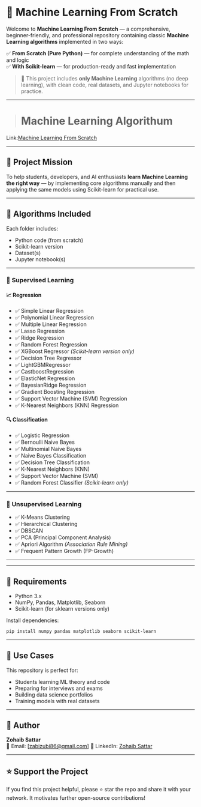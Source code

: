 # 🤖 Machine Learning From Scratch

Welcome to **Machine Learning From Scratch** — a comprehensive, beginner-friendly, and professional repository containing classic **Machine Learning algorithms** implemented in two ways:

✅ **From Scratch (Pure Python)** — for complete understanding of the math and logic  
✅ **With Scikit-learn** — for production-ready and fast implementation  

> 📌 This project includes **only Machine Learning** algorithms (no deep learning), with clean code, real datasets, and Jupyter notebooks for practice.

---

> # Machine Learning Algorithum

 Link:[Machine Learning From Scratch](https://github.com/ZohaibSattarDataAI/Machine-Learning-From-Scratch)

 ---

## 🎯 Project Mission

To help students, developers, and AI enthusiasts **learn Machine Learning the right way** — by implementing core algorithms manually and then applying the same models using Scikit-learn for practical use.

---

## 🧠 Algorithms Included

Each folder includes:
- Python code (from scratch)
- Scikit-learn version
- Dataset(s)
- Jupyter notebook(s)

---

### 🔹 **Supervised Learning**

#### 📈 Regression
- ✅ Simple Linear Regression  
- ✅ Polynomial Linear Regression  
- ✅ Multiple Linear Regression  
- ✅ Lasso Regression  
- ✅ Ridge Regression  
- ✅ Random Forest Regression  
- ✅ XGBoost Regressor *(Scikit-learn version only)*
- ✅ Decision Tree Regressor
- ✅ LightGBMRegressor
- ✅ CastboostRegression
- ✅ ElasticNet Regression
- ✅ BayesianRidge Regression
- ✅ Gradient Boosting Regression
- ✅ Support Vector Machine (SVM) Regression
- ✅ K-Nearest Neighbors (KNN)  Regression 

#### 🔍 Classification
- ✅ Logistic Regression  
- ✅ Bernoulli Naive Bayes  
- ✅ Multinomial Naive Bayes  
- ✅ Naive Bayes Classification  
- ✅ Decision Tree Classification  
- ✅ K-Nearest Neighbors (KNN)  
- ✅ Support Vector Machine (SVM)  
- ✅ Random Forest Classifier *(Scikit-learn only)*

---

### 🔹 **Unsupervised Learning**

- ✅ K-Means Clustering  
- ✅ Hierarchical Clustering  
- ✅ DBSCAN  
- ✅ PCA (Principal Component Analysis)  
- ✅ Apriori Algorithm *(Association Rule Mining)*  
- ✅ Frequent Pattern Growth (FP-Growth)

---


---

## 📘 Requirements

- Python 3.x
- NumPy, Pandas, Matplotlib, Seaborn
- Scikit-learn (for sklearn versions only)

Install dependencies:
```bash
pip install numpy pandas matplotlib seaborn scikit-learn
```
---

## 💼 Use Cases

This repository is perfect for:
- Students learning ML theory and code
- Preparing for interviews and exams
- Building data science portfolios
- Training models with real datasets

---

## 🙌 Author

**Zohaib Sattar**  
📧 Email: [zabizubi86@gmail.com] 
🔗 LinkedIn: [Zohaib Sattar](https://www.linkedin.com/in/zohaib-sattar)

---

## ⭐️ Support the Project

If you find this project helpful, please ⭐️ star the repo and share it with your network. It motivates further open-source contributions!
